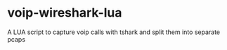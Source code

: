 # voip-wireshark-lua
A LUA script to capture voip calls with tshark and split them into separate pcaps
